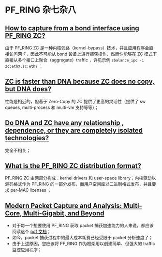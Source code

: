# PF_RING 杂七杂八

## [How to capture from a bond interface using PF_RING ZC?](http://www.ntop.org/support/faq/how-to-capture-from-a-bond-interface-using-pf_ring-zc/)

由于 PF_RING ZC 是一种内核旁路（kernel-bypass）技术，并且应用程序会直接访问网卡，因此不可能从 bond 设备上进行捕获操作，然而你能够在 ZC 模式下直接从多个接口上聚合（aggregate）traffic ，详见示例 `zbalance_ipc -i zc:ethX,zc:ethY` ；

## [ZC is faster than DNA because ZC does no copy, but DNA does?](http://www.ntop.org/support/faq/zc-is-faster-than-dna-because-zc-does-no-copy-but-dna-does/)

性能是相近的，但基于 Zero-Copy 的 ZC 提供了更高的灵活性（提供了 sw queues, multi-process 和 multi-vm 支持等等）；

## [Do DNA and ZC have any relationship , dependence, or they are completely isolated technologies?](http://www.ntop.org/support/faq/do-dna-and-zc-have-any-relationship-dependence-or-they-are-completely-isolated-technologies-2/)

完全不相关；

## [What is the PF_RING ZC distribution format?](http://www.ntop.org/support/faq/why-is-the-pf_ring-dna-distribution-format/)

PF_RING ZC 由两部分构成：kernel drivers 和 user-space library；内核驱动以源码格式作为 PF_RING 的一部分发布，而用户空间库以二进制格式发布，并且要求 per-MAC licenses ；


## [Modern Packet Capture and Analysis: Multi-Core, Multi-Gigabit, and Beyond](http://www.ntop.org/pf_ring/modern-packet-capture-and-analysis-multi-core-multi-gigabit-and-beyond/)

- 对于每一个想要使用 PF_RING 获取 packet 捕获加速能力的人来说，都应该阅读这个 [pdf 文档](http://luca.ntop.org/IM2009_Tutorial.pdf)；
- 如今，packet 捕获过程中的最大成本耗费已经受限于 packet 分析速度了；
- 由于上述原因，您应该将 PF_RING 作为框架用以创建简单、但强大的 traffic 监控应用程序；




